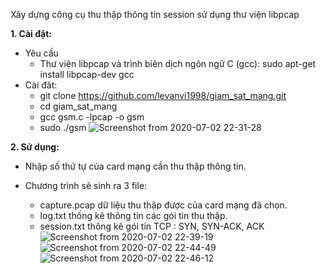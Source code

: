 Xây dựng công cụ thu thập thông tin session sử dụng thư viện libpcap

**1. Cài đặt:**
  - Yêu cầu 
    + Thư viện libpcap và trình biên dịch ngôn ngữ C (gcc):     sudo apt-get install libpcap-dev gcc
  - Cài đăt:
    + git clone https://github.com/levanvi1998/giam_sat_mang.git
    + cd giam_sat_mang
    + gcc gsm.c -lpcap -o gsm
    + sudo ./gsm
  ![Screenshot from 2020-07-02 22-31-28](https://user-images.githubusercontent.com/36982693/86378426-da8c0a00-bcb3-11ea-80d7-fdef5ae2584f.png)
  
**2. Sử dụng:**
  - Nhập số thứ tự của card mạng cần thu thập thông tin.
  
  - Chương trình sẽ sinh ra 3 file: 
      + capture.pcap    dữ liệu thu thập được của card mạng đã chọn.
      + log.txt         thống kê thông tin các gói tin thu thập.
      + session.txt     thông kê gói tin TCP : SYN, SYN-ACK, ACK
      ![Screenshot from 2020-07-02 22-39-19](https://user-images.githubusercontent.com/36982693/86379363-f3e18600-bcb4-11ea-903f-a8469497873c.png)
      ![Screenshot from 2020-07-02 22-44-49](https://user-images.githubusercontent.com/36982693/86380083-e5e03500-bcb5-11ea-8b6b-f7a990aff6fe.png)
      ![Screenshot from 2020-07-02 22-46-12](https://user-images.githubusercontent.com/36982693/86380095-e7a9f880-bcb5-11ea-8351-31b2710b15c5.png)
